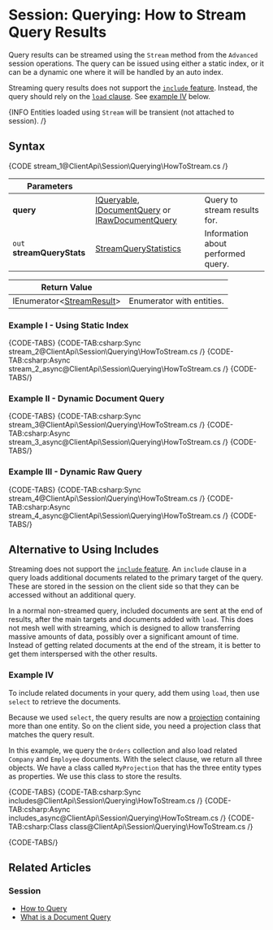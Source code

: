 # Session: Querying: How to Stream Query Results

Query results can be streamed using the `Stream` method from the `Advanced` session operations. The query can be issued using either a static index, or it can be a dynamic one where it will be handled by an auto index.

Streaming query results does not support the [`include` feature](../../../client-api/how-to/handle-document-relationships#includes). 
Instead, the query should rely on the [`load` clause](../../../indexes/querying/what-is-rql#load). See 
[example IV](../../../client-api/session/querying/how-to-stream-query-results#example-iv) below.  

{INFO Entities loaded using `Stream` will be transient (not attached to session). /}

## Syntax

{CODE stream_1@ClientApi\Session\Querying\HowToStream.cs /}

| Parameters | | |
| ------------- | ------------- | ----- |
| **query** | [IQueryable](../../../client-api/session/querying/how-to-query#session.query), [IDocumentQuery](../../../client-api/session/querying/how-to-query#session.advanced.documentquery) or [IRawDocumentQuery](../../../client-api/session/querying/how-to-query#session.advanced.rawquery) | Query to stream results for. |
| `out` **streamQueryStats** | [StreamQueryStatistics](../../../glossary/stream-query-statistics) | Information about performed query. |

| Return Value | |
| ------------- | ----- |
| IEnumerator<[StreamResult](../../../glossary/stream-result)> | Enumerator with entities. |

### Example I - Using Static Index

{CODE-TABS}
{CODE-TAB:csharp:Sync stream_2@ClientApi\Session\Querying\HowToStream.cs /}
{CODE-TAB:csharp:Async stream_2_async@ClientApi\Session\Querying\HowToStream.cs /}
{CODE-TABS/}

### Example II - Dynamic Document Query

{CODE-TABS}
{CODE-TAB:csharp:Sync stream_3@ClientApi\Session\Querying\HowToStream.cs /}
{CODE-TAB:csharp:Async stream_3_async@ClientApi\Session\Querying\HowToStream.cs /}
{CODE-TABS/}

### Example III - Dynamic Raw Query

{CODE-TABS}
{CODE-TAB:csharp:Sync stream_4@ClientApi\Session\Querying\HowToStream.cs /}
{CODE-TAB:csharp:Async stream_4_async@ClientApi\Session\Querying\HowToStream.cs /}
{CODE-TABS/}

## Alternative to Using Includes

Streaming does not support the [`include` feature](../../../client-api/how-to/handle-document-relationships#includes). 
An `include` clause in a query loads additional documents related to the primary target of the query. 
These are stored in the session on the client side so that they can be accessed without an additional 
query.  

In a normal non-streamed query, included documents are sent at the end of results, after the 
main targets and documents added with `load`. This does not mesh well with streaming, which is 
designed to allow transferring massive amounts of data, possibly over a significant amount of time. 
Instead of getting related documents at the end of the stream, it is better to get them interspersed 
with the other results.  

### Example IV

To include related documents in your query, add them using `load`, then use `select` to 
retrieve the documents.  

Because we used `select`, the query results are now a [projection](../../../indexes/querying/projections) containing more than 
one entity. So on the client side, you need a projection class that matches the query result.  

In this example, we query the `Orders` collection and also load related `Company` and 
`Employee` documents. With the select clause, we return all three objects. We have a class 
called `MyProjection` that has the three entity types as properties. We use this class to 
store the results.  

{CODE-TABS}
{CODE-TAB:csharp:Sync includes@ClientApi\Session\Querying\HowToStream.cs /}
{CODE-TAB:csharp:Async includes_async@ClientApi\Session\Querying\HowToStream.cs /}
{CODE-TAB:csharp:Class class@ClientApi\Session\Querying\HowToStream.cs /}

{CODE-TABS/}

## Related Articles

### Session

- [How to Query](../../../client-api/session/querying/how-to-query)
- [What is a Document Query](../../../client-api/session/querying/document-query/what-is-document-query)
